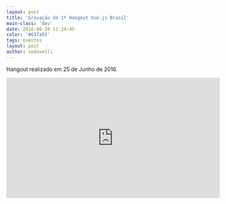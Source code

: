 ```yaml
---
layout: post
title: 'Gravação do 1º Hangout Vue.js Brasil'
main-class: 'dev'
date: 2016-06-28 11:24:45 
color: '#637a91'
tags: eventos
layout: post
author: vedovelli
---
```


Hangout realizado em 25 de Junho de 2016.

<iframe width="560" height="315" src="https://www.youtube.com/embed/gxiia9lQ3Ac" frameborder="0" allowfullscreen></iframe>
